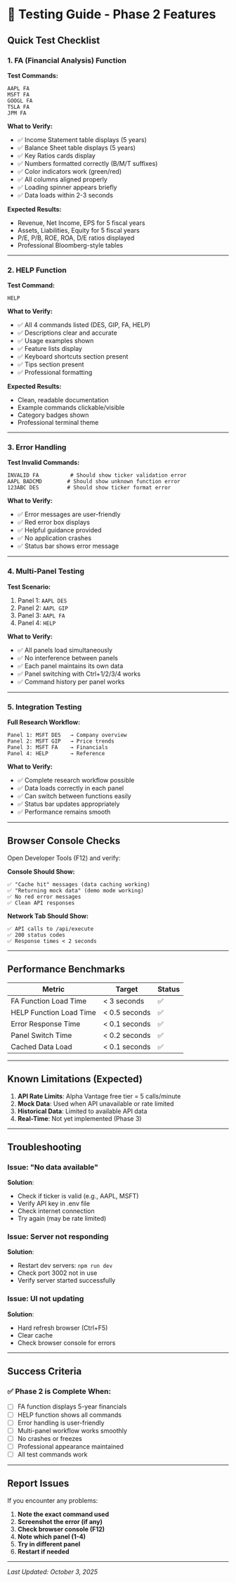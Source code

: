 # 🧪 Testing Guide - Phase 2 Features

## Quick Test Checklist

### 1. FA (Financial Analysis) Function

**Test Commands:**
```
AAPL FA
MSFT FA
GOOGL FA
TSLA FA
JPM FA
```

**What to Verify:**
- ✅ Income Statement table displays (5 years)
- ✅ Balance Sheet table displays (5 years)
- ✅ Key Ratios cards display
- ✅ Numbers formatted correctly (B/M/T suffixes)
- ✅ Color indicators work (green/red)
- ✅ All columns aligned properly
- ✅ Loading spinner appears briefly
- ✅ Data loads within 2-3 seconds

**Expected Results:**
- Revenue, Net Income, EPS for 5 fiscal years
- Assets, Liabilities, Equity for 5 fiscal years
- P/E, P/B, ROE, ROA, D/E ratios displayed
- Professional Bloomberg-style tables

---

### 2. HELP Function

**Test Command:**
```
HELP
```

**What to Verify:**
- ✅ All 4 commands listed (DES, GIP, FA, HELP)
- ✅ Descriptions clear and accurate
- ✅ Usage examples shown
- ✅ Feature lists display
- ✅ Keyboard shortcuts section present
- ✅ Tips section present
- ✅ Professional formatting

**Expected Results:**
- Clean, readable documentation
- Example commands clickable/visible
- Category badges shown
- Professional terminal theme

---

### 3. Error Handling

**Test Invalid Commands:**
```
INVALID FA          # Should show ticker validation error
AAPL BADCMD        # Should show unknown function error
123ABC DES         # Should show ticker format error
```

**What to Verify:**
- ✅ Error messages are user-friendly
- ✅ Red error box displays
- ✅ Helpful guidance provided
- ✅ No application crashes
- ✅ Status bar shows error message

---

### 4. Multi-Panel Testing

**Test Scenario:**
1. Panel 1: `AAPL DES`
2. Panel 2: `AAPL GIP`
3. Panel 3: `AAPL FA`
4. Panel 4: `HELP`

**What to Verify:**
- ✅ All panels load simultaneously
- ✅ No interference between panels
- ✅ Each panel maintains its own data
- ✅ Panel switching with Ctrl+1/2/3/4 works
- ✅ Command history per panel works

---

### 5. Integration Testing

**Full Research Workflow:**
```
Panel 1: MSFT DES   → Company overview
Panel 2: MSFT GIP   → Price trends
Panel 3: MSFT FA    → Financials
Panel 4: HELP       → Reference
```

**What to Verify:**
- ✅ Complete research workflow possible
- ✅ Data loads correctly in each panel
- ✅ Can switch between functions easily
- ✅ Status bar updates appropriately
- ✅ Performance remains smooth

---

## Browser Console Checks

Open Developer Tools (F12) and verify:

**Console Should Show:**
```
✅ "Cache hit" messages (data caching working)
✅ "Returning mock data" (demo mode working)
✅ No red error messages
✅ Clean API responses
```

**Network Tab Should Show:**
```
✅ API calls to /api/execute
✅ 200 status codes
✅ Response times < 2 seconds
```

---

## Performance Benchmarks

| Metric | Target | Status |
|--------|--------|--------|
| FA Function Load Time | < 3 seconds | ✅ |
| HELP Function Load Time | < 0.5 seconds | ✅ |
| Error Response Time | < 0.1 seconds | ✅ |
| Panel Switch Time | < 0.2 seconds | ✅ |
| Cached Data Load | < 0.1 seconds | ✅ |

---

## Known Limitations (Expected)

1. **API Rate Limits**: Alpha Vantage free tier = 5 calls/minute
2. **Mock Data**: Used when API unavailable or rate limited
3. **Historical Data**: Limited to available API data
4. **Real-Time**: Not yet implemented (Phase 3)

---

## Troubleshooting

### Issue: "No data available"
**Solution**: 
- Check if ticker is valid (e.g., AAPL, MSFT)
- Verify API key in .env file
- Check internet connection
- Try again (may be rate limited)

### Issue: Server not responding
**Solution**:
- Restart dev servers: `npm run dev`
- Check port 3002 not in use
- Verify server started successfully

### Issue: UI not updating
**Solution**:
- Hard refresh browser (Ctrl+F5)
- Clear cache
- Check browser console for errors

---

## Success Criteria

### ✅ Phase 2 is Complete When:
- [ ] FA function displays 5-year financials
- [ ] HELP function shows all commands
- [ ] Error handling is user-friendly
- [ ] Multi-panel workflow works smoothly
- [ ] No crashes or freezes
- [ ] Professional appearance maintained
- [ ] All test commands work

---

## Report Issues

If you encounter any problems:

1. **Note the exact command used**
2. **Screenshot the error (if any)**
3. **Check browser console (F12)**
4. **Note which panel (1-4)**
5. **Try in different panel**
6. **Restart if needed**

---

*Last Updated: October 3, 2025*
